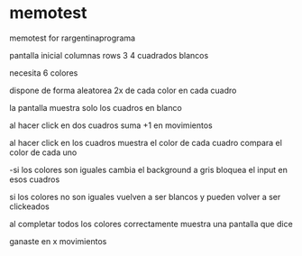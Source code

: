 # memotest

memotest for rargentinaprograma

pantalla inicial
columnas rows
3 4
cuadrados blancos

necesita 6 colores

dispone de forma aleatorea 2x de cada color en cada cuadro

la pantalla muestra solo los cuadros en blanco

al hacer click en dos cuadros suma +1 en movimientos

al hacer click en los cuadros
muestra el color de cada cuadro
compara el color de cada uno

-si los colores son iguales cambia el background a gris
bloquea el input en esos cuadros

si los colores no son iguales vuelven a ser blancos y pueden volver a ser clickeados

al completar todos los colores correctamente muestra una pantalla que dice

ganaste en x movimientos
